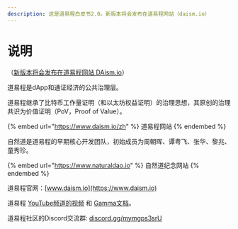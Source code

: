 ```yaml
---
description: 这是道易程白皮书2.0。新版本将会发布在道易程网站（daism.io）
---
```


# 说明

（[新版本将会发布在道易程网站 DAism.io](https://learn.daism.io/zh/docs/whitepaper.html)）

道易程是dApp和通证经济的公共治理层。

道易程继承了比特币工作量证明（和以太坊权益证明）的治理思想，其原创的治理共识为价值证明（PoV，Proof of Value）。

{% embed url="https://www.daism.io/zh" %}
道易程网站
{% endembed %}

自然道是道易程的早期核心开发团队，初始成员为周朝晖、谭粤飞、张华、黎兆、童秀珍。

{% embed url="https://www.naturaldao.io" %}
自然道纪念网站
{% endembed %}

道易程官网：[www.daism.io](https://www.daism.io)

道易程 [YouTube频道的视频](https://www.youtube.com/@daismcore8822) 和 [Gamma文档](https://gamma.app/public/1-ht43d86c5lhu0rn)。

道易程社区的Discord交流群: [discord.gg/mymgps3srU](https://discord.gg/mymgps3srU)
